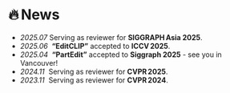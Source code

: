 # 🔥 News  
- *2025.07* Serving as reviewer for **SIGGRAPH Asia 2025**.
- *2025.06*  **“EditCLIP”** accepted to **ICCV 2025**.  
- *2025.04*  **“PartEdit”** accepted to **Siggraph 2025** - see you in Vancouver! 
- *2024.11*  Serving as reviewer for **CVPR 2025**. 
- *2023.11*  Serving as reviewer for **CVPR 2024**. 
